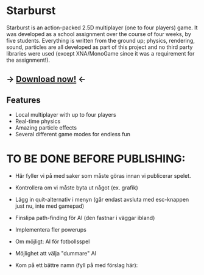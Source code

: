 # Starburst

Starburst is an action-packed 2.5D multiplayer (one to four players) game. It was developed as a school assignment over the course of four weeks, by five students. Everything is written from the ground up; physics, rendering, sound, particles are all developed as part of this project and no third party libraries were used (except XNA/MonoGame since it was a requirement for the assignment!).

## -> [Download now!](http://localhost/) <-

## Features

* Local multiplayer with up to four players
* Real-time physics
* Amazing particle effects
* Several different game modes for endless fun

# TO BE DONE BEFORE PUBLISHING:

* Här fyller vi på med saker som måste göras innan vi publicerar spelet.

* Kontrollera om vi måste byta ut något (ex. grafik)
* Lägg in quit-alternativ i menyn (går endast avsluta med esc-knappen just nu, inte med gamepad)
* Finslipa path-finding för AI (den fastnar i väggar ibland)
* Implementera fler powerups
* Om möjligt: AI för fotbollsspel
* Möjlighet att välja "dummare" AI
* Kom på ett bättre namn (fyll på med förslag här):
